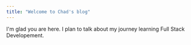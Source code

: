 ```yaml
---
title: "Welcome to Chad's blog"
---
```


I'm glad you are here. I plan to talk about my journey learning Full Stack Developement.
